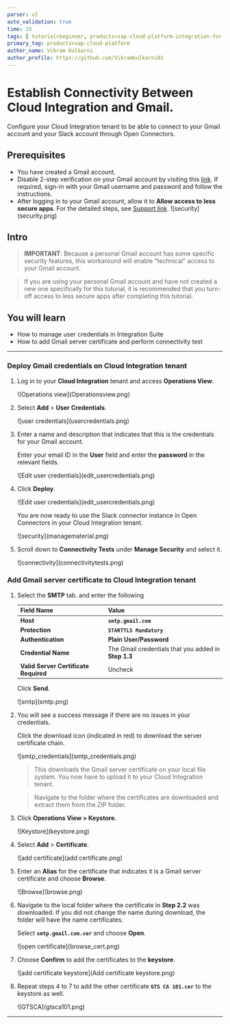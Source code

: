 ```yaml
---
parser: v2
auto_validation: true
time: 15
tags: [ tutorial>beginner, products>sap-cloud-platform-integration-for-process-services]
primary_tag: products>sap-cloud-platform
author_name: Vikram Kulkarni
author_profile: https://github.com/Vikramkulkarni01
---
```


# Establish Connectivity Between Cloud Integration and Gmail.
<!-- description --> Configure your Cloud Integration tenant to be able to connect to your Gmail account and your Slack account through Open Connectors.

## Prerequisites
 - You have created a Gmail account.
 - Disable 2-step verification on your Gmail account by visiting this [link](http://www.google.com/accounts/DisplayUnlockCaptcha). If required, sign-in with your Gmail username and password and follow the instructions.
 - After logging in to your Gmail account, allow it to **Allow access to less secure apps**. For the detailed steps, see [Support link](https://support.google.com/accounts/answer/6010255?hl=en).
    <!-- border -->![security](security.png)

## Intro
>**IMPORTANT**: Because a personal Gmail account has some specific security features, this workaround will enable "technical" access to your Gmail account.

>If you are using your personal Gmail account and have not created a new one specifically for this tutorial, it is recommended that you turn-off access to less secure apps after completing this tutorial.


## You will learn
  - How to manage user credentials in Integration Suite
  - How to add Gmail server certificate and perform connectivity test

---

### Deploy Gmail credentials on Cloud Integration tenant


1. Log in to your **Cloud Integration** tenant and access **Operations View**.

    <!-- border -->![Operations view](Operationsview.png)

2. Select **Add** > **User Credentials**.

    <!-- border -->![user credentials](usercredentials.png)

3. Enter a name and description that indicates that this is the credentials for your Gmail account.

    Enter your email ID in the **User** field and enter the **password** in the relevant fields.

    <!-- border -->![Edit user credentials](edit_usercredentials.png)

4. Click **Deploy**.

    <!-- border -->![Edit user credentials](edit_usercredentials.png)

    You are now ready to use the Slack connector instance in Open Connectors in your Cloud Integration tenant.

    <!-- border -->![security](managematerial.png)

5. Scroll down to **Connectivity Tests** under **Manage Security** and select it.

    <!-- border -->![connectivity](connectivitytests.png)


### Add Gmail server certificate to Cloud Integration tenant


1. Select the **SMTP** tab. and enter the following

    |  Field Name     | Value
    |  :------------- | :-------------
    |  **Host**           | **`smtp.gmail.com`**
    |  **Protection**           | **`STARTTLS Mandatory`**
    |  **Authentication**    | **Plain User/Password**
    |  **Credential Name**          | The Gmail credentials that you added in **Step 1.3**
    |  **Valid Server Certificate Required**   | Uncheck


    Click **Send**.

    <!-- border -->![smtp](smtp.png)

2. You will see a success message if there are no issues in your credentials.

    Click the download icon (indicated in red) to download the server certificate chain.

    <!-- border -->![smtp_credentials](smtp_credentials.png)

    >This downloads the Gmail server certificate on your local file system. You now have to upload it to your Cloud Integration tenant.

    >Navigate to the folder where the certificates are downloaded and extract them from the ZIP folder.

3. Click **Operations View > Keystore**.

    <!-- border -->![Keystore](keystore.png)

4. Select **Add** > **Certificate**.

    <!-- border -->![add certificate](add certificate.png)

5. Enter an **Alias** for the certificate that indicates it is a Gmail server certificate and choose **Browse**.

    <!-- border -->![Browse](browse.png)

6. Navigate to the local folder where the certificate in **Step 2.2** was downloaded. If you did not change the name during download, the folder will have the name certificates.

    Select **`smtp.gmail.com.cer`** and choose **Open**.

    <!-- border -->![open certificate](browse_cert.png)

7. Choose **Confirm** to add the certificates to the **keystore**.

    <!-- border -->![add certificate keystore](Add certificate keystore.png)

8. Repeat steps 4 to 7 to add the other certificate **`GTS CA 101.cer`** to the keystore as well.

    <!-- border -->![GTSCA](gtsca101.png)


---
